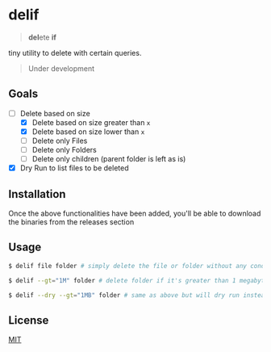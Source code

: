 # delif

> **del**ete **if**

tiny utility to delete with certain queries.

> Under development

## Goals

- [ ] Delete based on size
  - [x] Delete based on size greater than `x`
  - [x] Delete based on size lower than `x`
  - [ ] Delete only Files
  - [ ] Delete only Folders
  - [ ] Delete only children (parent folder is left as is)
- [x] Dry Run to list files to be deleted

## Installation

Once the above functionalities have been added, you'll be able to download the binaries from the releases section

## Usage

```sh
$ delif file folder # simply delete the file or folder without any conditions

$ delif --gt="1M" folder # delete folder if it's greater than 1 megabyte

$ delif --dry --gt="1MB" folder # same as above but will dry run instead of actually deleting stuff
```

## License

[MIT](/license)
